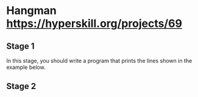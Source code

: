 # Hangman https://hyperskill.org/projects/69

## Stage 1 
In this stage, you should write a program that prints the lines shown in the example below.

## Stage 2